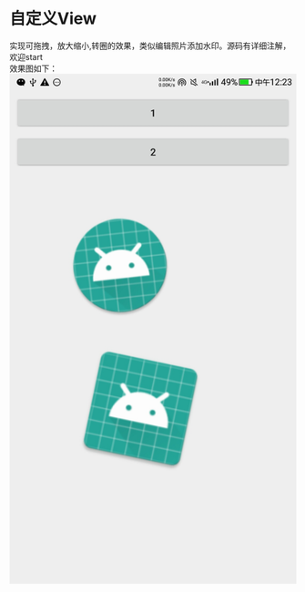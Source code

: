 自定义View
====
实现可拖拽，放大缩小,转圈的效果，类似编辑照片添加水印。源码有详细注解，欢迎start<br>
效果图如下：<br>
![](https://github.com/czxclb/MagicEdit/blob/master/screenshot/1.jpg)<br>